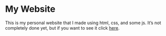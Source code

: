 # My Website
This is my personal website that I made using html, css, and some js. It’s not completely done yet, but if you want to see it click [here](https://jalbanese1441.github.io/).

